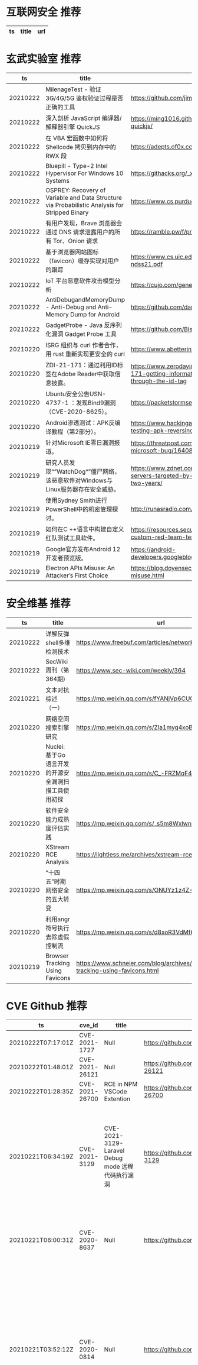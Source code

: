 # 互联网安全 推荐
| ts | title | url| 
| --- | --- | ---| 


# 玄武实验室 推荐
| ts | title | url| 
| --- | --- | ---| 
| 20210222 | MilenageTest - 验证 3G/4G/5G 鉴权验证过程是否正确的工具 | https://github.com/jimtangshfx/MilenageTest| 
| 20210222 | 深入剖析 JavaScript 编译器/解释器引擎 QuickJS | https://ming1016.github.io/2021/02/21/deeply-analyse-quickjs/| 
| 20210222 | 在 VBA 宏函数中如何将 Shellcode 拷贝到内存中的 RWX 段 | https://adepts.of0x.cc/alternatives-copy-shellcode/| 
| 20210222 | Bluepill - Type-2 Intel Hypervisor For Windows 10 Systems | https://githacks.org/_xeroxz/bluepill| 
| 20210222 | OSPREY: Recovery of Variable and Data Structure via Probabilistic Analysis for Stripped Binary | https://www.cs.purdue.edu/homes/zhan3299/res/SP21a.pdf| 
| 20210222 | 有用户发现，Brave 浏览器会通过 DNS 请求泄露用户的所有 Tor、Onion 请求 | https://ramble.pw/f/privacy/2387| 
| 20210222 | 基于浏览器网站图标（favicon）缓存实现对用户的跟踪 | https://www.cs.uic.edu/~polakis/papers/solomos-ndss21.pdf| 
| 20210222 | IoT 平台恶意软件攻击模型分析 | https://cujo.com/genetics-of-a-modern-iot-attack/| 
| 20210222 | AntiDebugandMemoryDump - Anti-Debug and Anti-Memory Dump for Android | https://github.com/darvincisec/AntiDebugandMemoryDump| 
| 20210222 | GadgetProbe - Java 反序列化漏洞 Gadget Probe 工具 | https://github.com/BishopFox/GadgetProbe| 
| 20210220 | ISRG 组织与 curl 作者合作，用 rust 重新实现更安全的 curl | https://www.abetterinternet.org/post/memory-safe-curl/| 
| 20210220 | ZDI-21-171：通过利用ID标签在Adobe Reader中获取信息披露。 | https://www.zerodayinitiative.com/blog/2021/2/17/zdi-21-171-getting-information-disclosure-in-adobe-reader-through-the-id-tag| 
| 20210220 | Ubuntu安全公告USN-4737-1 ：发现Bind9漏洞（CVE-2020-8625）。 | https://packetstormsecurity.com/files/161456| 
| 20210220 | Android渗透测试：APK反编译教程（第2部分）。 | https://www.hackingarticles.in/android-penetration-testing-apk-reversing-part-2/| 
| 20210219 | 针对Microsoft IE零日漏洞报道。 | https://threatpost.com/exploit-details-unpatched-microsoft-bug/164083/| 
| 20210219 | 研究人员发现“”WatchDog“”僵尸网络，该恶意软件对Windows与Linux服务器存在安全威胁。 | https://www.zdnet.com/article/windows-and-linux-servers-targeted-by-new-watchdog-botnet-for-almost-two-years/| 
| 20210219 | 使用Sydney Smith进行PowerShell中的机密管理探讨。 | http://runasradio.com/Shows/Show/763| 
| 20210219 | 如何在C ++语言中构建自定义红队测试工具软件。 | https://resources.securitycompass.com/blog/how-to-build-custom-red-team-testing-tools-in-c| 
| 20210219 | Google官方发布Android 12开发者预览版。 | https://android-developers.googleblog.com/2021/02/android-12-dp1.html| 
| 20210219 | Electron APIs Misuse: An Attacker’s First Choice | https://blog.doyensec.com//2021/02/16/electron-apis-misuse.html| 


# 安全维基 推荐
| ts | title | url| 
| --- | --- | ---| 
| 20210222 | 详解反弹shell多维检测技术 | https://www.freebuf.com/articles/network/263684.html| 
| 20210222 | SecWiki周刊（第364期) | https://www.sec-wiki.com/weekly/364| 
| 20210221 | 文本对抗综述（一） | https://mp.weixin.qq.com/s/fYANjVp6CUOqri8mfA8vew| 
| 20210220 | 网络空间搜索引擎研究 | https://mp.weixin.qq.com/s/ZIa1myq4xoBlAHvdR0ipTw| 
| 20210220 | Nuclei: 基于Go语言开发的开源安全漏洞扫描工具使用初探 | https://mp.weixin.qq.com/s/C_-FRZMqF4ifzlx-ij4iIQ| 
| 20210220 | 软件安全能力成熟度评估实践 | https://mp.weixin.qq.com/s/_s5m8WxlwnoI4-Ea8SJfCA| 
| 20210220 | XStream RCE Analysis | https://lightless.me/archives/xstream-rce-analysis.html| 
| 20210220 | “十四五”时期网络安全的五大转变 | https://mp.weixin.qq.com/s/ONUYz1z4Z-6ueFwTZk8TZA| 
| 20210220 | 利用angr符号执行去除虚假控制流 | https://mp.weixin.qq.com/s/d8xoR3VdMf6lMfnETaQHZw| 
| 20210219 | Browser Tracking Using Favicons | https://www.schneier.com/blog/archives/2021/02/browser-tracking-using-favicons.html| 


# CVE Github 推荐
| ts | cve_id | title | url | cve_detail| 
| --- | --- | --- | --- | ---| 
| 20210222T07:17:01Z | CVE-2021-1727 | Null | https://github.com/klinix5/CVE-2021-1727 | 未查询到CVE信息| 
| 20210222T01:48:01Z | CVE-2021-26121 | Null | https://github.com/sourceincite/CVE-2021-26121 | | 
| 20210222T01:28:35Z | CVE-2021-26700 | RCE in NPM VSCode Extention | https://github.com/jackadamson/CVE-2021-26700 | 未查询到CVE信息| 
| 20210221T06:34:19Z | CVE-2021-3129 | CVE-2021-3129-Laravel Debug mode 远程代码执行漏洞 | https://github.com/simonlee-hello/CVE-2021-3129 | Ignition before 2.5.2, as used in Laravel and other products, allows unauthenticated remote attackers to execute arbitrary code because of insecure usage of file_get_contents() and file_put_contents(). This is exploitable on sites using debug mode with Laravel before 8.4.2.| 
| 20210221T06:00:31Z | CVE-2020-8637 | Null | https://github.com/DXY0411/CVE-2020-8637 | A SQL injection vulnerability in TestLink 1.9.20 allows attackers to execute arbitrary SQL commands in dragdroptreenodes.php via the node_id parameter.| 
| 20210221T03:52:12Z | CVE-2020-0814 | Null | https://github.com/klinix5/CVE-2020-0814 | An elevation of privilege vulnerability exists in Windows Installer because of the way Windows Installer handles certain filesystem operations.To exploit the vulnerability, an attacker would require unprivileged execution on the victim system, aka %Windows Installer Elevation of Privilege Vulnerability%. This CVE ID is unique from CVE-2020-0779, CVE-2020-0798, CVE-2020-0842, CVE-2020-0843.| 
| 20210220T08:11:26Z | CVE-2020-5410 | Spring Cloud Config 目录穿越漏洞(CVE-2020-5410) 复现 | https://github.com/thelostworldFree/SpringCloud-Config-CVE-2020-5410 | Spring Cloud Config, versions 2.2.x prior to 2.2.3, versions 2.1.x prior to 2.1.9, and older unsupported versions allow applications to serve arbitrary configuration files through the spring-cloud-config-server module. A malicious user, or attacker, can send a request using a specially crafted URL that can lead to a directory traversal attack.| 
| 20210220T07:40:30Z | CVE-2021-3129 | Laravel <= v8.4.2 debug mode: Remote code execution (CVE-2021-3129) | https://github.com/zhzyker/CVE-2021-3129 | Ignition before 2.5.2, as used in Laravel and other products, allows unauthenticated remote attackers to execute arbitrary code because of insecure usage of file_get_contents() and file_put_contents(). This is exploitable on sites using debug mode with Laravel before 8.4.2.| 
| 20210220T02:20:50Z | CVE-2021-21110 | CVE-2021-21110 : Tiki Wiki CMS GroupWare Serverside Template Injection Remote Code Execution Exploit | https://github.com/Gh0st0ne/CVE-2021-21110 | Use after free in safe browsing in Google Chrome prior to 87.0.4280.141 allowed a remote attacker to potentially perform a sandbox escape via a crafted HTML page.| 
| 20210219T20:39:25Z | CVE-2020-8417 | CSRF Code snippet vulnerability CVE-2020-8417 | https://github.com/Vulnmachines/WordPress_CVE-2020-8417 | The Code Snippets plugin before 2.14.0 for WordPress allows CSRF because of the lack of a Referer check on the import menu.| 


# klee on Github 推荐
| ts | title | url | stars | forks| 
| --- | --- | --- | --- | ---| 
| 20210222T06:34:14Z | An open-source Chinese font derived from Fontworks% Klee One. 一款基于 FONTWORKS 的 Klee One 的开源中文字体。 | https://github.com/lxgw/LxgwWenKai | 92 | 3| 
| 20210221T14:20:45Z | Git Blog | https://github.com/klee30810/klee30810.github.io | 0 | 0| 
| 20210221T06:56:13Z | Whole Program LLVM: wllvm ported to go | https://github.com/SRI-CSL/gllvm | 122 | 20| 
| 20210221T06:10:23Z | Spring 2021 Geography 817 work folder  | https://github.com/klee12/klee12.github.io | 0 | 0| 
| 20210220T21:41:56Z | Null | https://github.com/thierry-tct/KLEE-SEMu | 2 | 2| 
| 20210220T18:29:24Z | Null | https://github.com/c-kleerun/c-kleerun.github.io | 0 | 0| 
| 20210220T13:41:17Z | Null | https://github.com/dhanyavittaldas/Kleen-Tidy-Cleaning-Services | 0 | 0| 
| 20210220T08:26:21Z | FlyingheartCN.github.io | https://github.com/KleeMoe/KleeMoe.github.io | 0 | 0| 
| 20210220T05:05:43Z | :musical_note: Kleene up your music library | https://github.com/KleeneApp/Kleene-iOS | 6 | 0| 
| 20210220T01:13:33Z | KLEE Symbolic Execution Engine | https://github.com/klee/klee | 1633 | 483| 


# s2e on Github 推荐
| ts | title | url | stars | forks| 
| --- | --- | --- | --- | ---| 
| 20210220T17:34:12Z | S2E: A platform for multi-path program analysis with selective symbolic execution. | https://github.com/S2E/s2e | 97 | 22| 
| 20210219T07:34:16Z | Null | https://github.com/Anubhab1997/s2ecomm | 0 | 0| 
| 20210214T11:48:35Z | S2E website (s2e.systems) | https://github.com/S2E2/s2e2.github.io | 0 | 0| 
| 20210214T11:46:48Z | Your S2E project management tools. Visit https://s2e.systems/docs to get started. | https://github.com/S2E/s2e-env | 71 | 30| 
| 20210201T04:58:11Z | s2e develop  | https://github.com/xqx12/xqx | 6 | 12| 


# exploit on Github 推荐
| ts | title | url | stars | forks| 
| --- | --- | --- | --- | ---| 
| 20210222T13:19:00Z | courses, exploits and lots of code, as i am currently preparing for this exam, i will keep updating everthing i learned or coded here | https://github.com/kainesmicheal/OSWE | 1 | 1| 
| 20210222T13:15:18Z | OMQHUB is my own Roblox Exploiting hub, a pretty simple one but an powerful one. It is in the Version V0.1 so please don%t flame it. | https://github.com/NotMxth/OMQHUB-V0.2 | 0 | 0| 
| 20210222T13:07:10Z | Null | https://github.com/Deepanjalkumar/Exploit-Development | 0 | 0| 
| 20210222T13:02:28Z | Open-Source Vulnerability Intelligence Center - Unified source of vulnerability, exploit and threat Intelligence feeds | https://github.com/Patrowl/PatrowlHearsData | 9 | 4| 
| 20210222T12:47:11Z | CVE-PoC-Exploits! (Work in progress...) | https://github.com/maazsyed/CVE-PoC-Exploits | 1 | 0| 
| 20210222T12:41:10Z | Modular penetration testing platform that enables you to write, test, and execute exploit code. | https://github.com/EntySec/HatSploit | 2 | 0| 
| 20210222T12:33:09Z | Just a temporary website to post my ctf writeups and journey into binary/android exploitation/malware analysis/exploit development | https://github.com/blackbeard666/pwn_exhibit | 3 | 1| 
| 20210222T12:07:57Z | This repository is primarily maintained by Omar Santos and includes thousands of resources related to ethical hacking  / penetration testing, digital forensics and incident response (DFIR), vulnerability research, exploit development, reverse engineering, and more. | https://github.com/The-Art-of-Hacking/h4cker | 9036 | 1453| 
| 20210222T12:00:33Z | Simple python exploied that I decide to make. Hope you Enjoy! | https://github.com/ArtaZDX/Exploits-with-python | 0 | 0| 
| 20210222T11:50:17Z | IoT 固件漏洞复现环境 | https://github.com/firmianay/IoT-vulhub | 185 | 17| 


# backdoor on Github 推荐
| ts | title | url | stars | forks| 
| --- | --- | --- | --- | ---| 
| 20210222T13:03:50Z | Pupy is an opensource, cross-platform (Windows, Linux, OSX, Android) remote administration and post-exploitation tool mainly written in python | https://github.com/n1nj4sec/pupy | 6159 | 1583| 
| 20210222T11:46:04Z | Null | https://github.com/Wiilldd/backdoor | 0 | 0| 
| 20210222T05:19:42Z | 🤖 AI based Backdoor Written for Windows using Telegram-bot as Its Back-ends. | https://github.com/wildonion/katyusha | 1 | 0| 
| 20210222T05:15:27Z | This is just for me ok! | https://github.com/GetRektBoy724/sementara | 1 | 0| 
| 20210221T23:26:45Z | TrojanZoo provides a universal pytorch platform to conduct security researches (especially backdoor attacks/defenses) of image classification in deep learning. | https://github.com/ain-soph/trojanzoo | 43 | 8| 
| 20210221T20:35:01Z | Min backdoor | https://github.com/XmXTheDev/backdoor | 0 | 0| 
| 20210221T18:20:00Z | Undetectable & Xor encrypting with custom KEY (FUD Metasploit Rat) bypass Top Antivirus like BitDefender,Malwarebytes,Avast,ESET-NOD32,AVG,... & Automatically Add ICON and MANIFEST to excitable | https://github.com/persianhydra/Xeexe-TopAntivirusEvasion | 302 | 81| 
| 20210221T18:12:29Z | Null | https://github.com/EjHvorSerDuVildUdJim/backdoor | 0 | 0| 
| 20210221T15:55:09Z | Null | https://github.com/iK4oS/PremiumBackdoor.exe | 0 | 1| 
| 20210221T10:35:28Z | Cross Platform Java RAT targeting Windows with a multitude of features. Built for Penetration Testers. | https://github.com/quantumcored/remote_hacker_probe | 1 | 0| 


# fuzz on Github 推荐
| ts | title | url | stars | forks| 
| --- | --- | --- | --- | ---| 
| 20210222T13:23:24Z | Take the current implementation and turning a microservice architecture | https://github.com/ccesarrod/FuzzyMicrosrvices | 0 | 0| 
| 20210222T13:14:55Z | Coverage-guided, in-process fuzzing for the JVM | https://github.com/CodeIntelligenceTesting/jazzer | 182 | 7| 
| 20210222T13:10:57Z | Web application fuzzer | https://github.com/xmendez/wfuzz | 3524 | 883| 
| 20210222T13:03:20Z | The fuzzer afl++ is afl with community patches, qemu 5.1 upgrade, collision-free coverage, enhanced laf-intel & redqueen, AFLfast++ power schedules, MOpt mutators, unicorn_mode, and a lot more! | https://github.com/AFLplusplus/AFLplusplus | 1326 | 290| 
| 20210222T12:51:19Z | Ein Suchfeld, das während des Tippens bereits Suchergebnisse anzeigt. | https://github.com/phoenixreisen/fuzzy-input | 0 | 0| 
| 20210222T12:42:15Z | A fuzzer that generates random Go programs | https://github.com/ALTree/microsmith | 7 | 0| 
| 20210222T12:19:15Z | Dashboard em Shiny para estimativa do risco de incêndio utilizando lógica fuzzy (https://gabinetemilitar.shinyapps.io/fuzzyIncedio/).  | https://github.com/demusis/fuzzyIncendio | 0 | 0| 
| 20210222T11:55:17Z | syzkaller is an unsupervised coverage-guided kernel fuzzer | https://github.com/google/syzkaller | 3353 | 771| 
| 20210222T11:52:47Z | JavaScript fuzzer by Oliver Chang et al. | https://github.com/pmatos/js_fuzzer | 0 | 0| 
| 20210222T11:49:12Z | Towards fuzzing ROS 2 automatically | https://github.com/JnxF/automatic_fuzzing | 0 | 0| 



# 日更新程序
